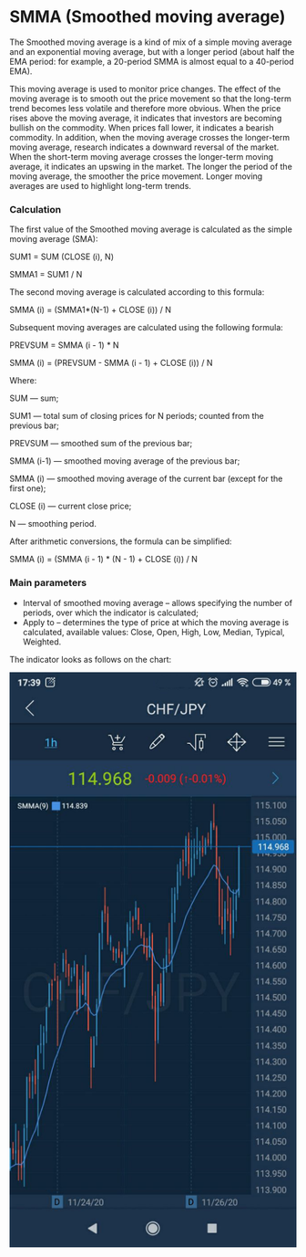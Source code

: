 # SMMA \(Smoothed moving average\)

The Smoothed moving average is a kind of mix of a simple moving average and an exponential moving average, but with a longer period \(about half the EMA period: for example, a 20-period SMMA is almost equal to a 40-period EMA\).

This moving average is used to monitor price changes. The effect of the moving average is to smooth out the price movement so that the long-term trend becomes less volatile and therefore more obvious. When the price rises above the moving average, it indicates that investors are becoming bullish on the commodity. When prices fall lower, it indicates a bearish commodity. In addition, when the moving average crosses the longer-term moving average, research indicates a downward reversal of the market. When the short-term moving average crosses the longer-term moving average, it indicates an upswing in the market. The longer the period of the moving average, the smoother the price movement. Longer moving averages are used to highlight long-term trends.

### Calculation

The first value of the Smoothed moving average is calculated as the simple moving average \(SMA\):

SUM1 = SUM \(CLOSE \(i\), N\)

SMMA1 = SUM1 / N

The second moving average is calculated according to this formula:

SMMA \(i\) = \(SMMA1\*\(N-1\) + CLOSE \(i\)\) / N

Subsequent moving averages are calculated using the following formula:

PREVSUM = SMMA \(i - 1\) \* N

SMMA \(i\) = \(PREVSUM - SMMA \(i - 1\) + CLOSE \(i\)\) / N

Where:

SUM — sum;

SUM1 — total sum of closing prices for N periods; counted from the previous bar;

PREVSUM — smoothed sum of the previous bar;

SMMA \(i-1\) — smoothed moving average of the previous bar;

SMMA \(i\) — smoothed moving average of the current bar \(except for the first one\);

CLOSE \(i\) — current close price;

N — smoothing period.

After arithmetic conversions, the formula can be simplified:

SMMA \(i\) = \(SMMA \(i - 1\) \* \(N - 1\) + CLOSE \(i\)\) / N

### Main parameters

* Interval of smoothed moving average – allows specifying the number of periods, over which the indicator is calculated;
* Apply to – determines the type of price at which the moving average is calculated, available values: Close, Open, High, Low, Median, Typical, Weighted.

The indicator looks as follows on the chart:

![](../../../../../.gitbook/assets/1%20%287%29.jpg)

